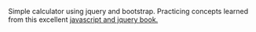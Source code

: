 Simple calculator using jquery and bootstrap. Practicing concepts learned from this excellent [javascript and jquery book.](http://javascriptbook.com/buy/)
